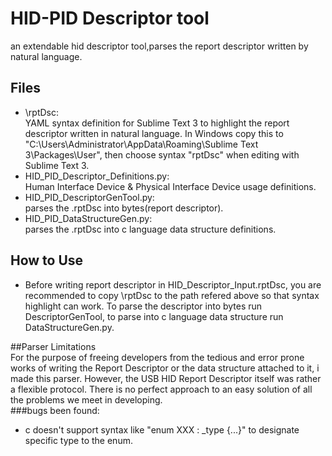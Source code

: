 # HID-PID Descriptor tool
an extendable hid descriptor tool,parses the report descriptor written by natural language.  

## Files  
- \rptDsc:  
YAML syntax definition for Sublime Text 3 to highlight the report descriptor written in natural language. In Windows copy this to "C:\Users\Administrator\AppData\Roaming\Sublime Text 3\Packages\User", then choose syntax "rptDsc" when editing with Sublime Text 3.  
- HID\_PID\_Descriptor\_Definitions.py:  
Human Interface Device & Physical Interface Device usage definitions.  
- HID\_PID\_DescriptorGenTool.py:  
parses the .rptDsc into bytes(report descriptor).  
- HID\_PID\_DataStructureGen.py:  
parses the .rptDsc into c language data structure definitions.  
  
## How to Use  
- Before writing report descriptor in HID\_Descriptor\_Input.rptDsc, you are recommended to copy \rptDsc to the path refered above so that syntax highlight can work. To parse the descriptor into bytes run DescriptorGenTool, to parse into c language data structure run DataStructureGen.py.   
  
##Parser Limitations  
For the purpose of freeing developers from the tedious and error prone works of writing the Report Descriptor or the data structure attached to it, i made this parser. However, the USB HID Report Descriptor itself was rather a flexible protocol. There is no perfect approach to an easy solution of all the problems we meet in developing.    
###bugs been found:  
- c doesn't support syntax like "enum XXX : _type {...}" to designate specific type to the enum.